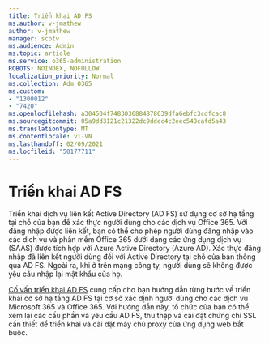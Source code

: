 ```yaml
---
title: Triển khai AD FS
ms.author: v-jmathew
author: v-jmathew
manager: scotv
ms.audience: Admin
ms.topic: article
ms.service: o365-administration
ROBOTS: NOINDEX, NOFOLLOW
localization_priority: Normal
ms.collection: Adm_O365
ms.custom:
- "1300012"
- "7420"
ms.openlocfilehash: a304504f7483036884878639dfa6ebfc3cdfcac8
ms.sourcegitcommit: 05a9dd3121c21322dc9ddec4c2eec548cafd5a43
ms.translationtype: MT
ms.contentlocale: vi-VN
ms.lasthandoff: 02/09/2021
ms.locfileid: "50177711"
---
```

# <a name="deploy-ad-fs"></a>Triển khai AD FS

Triển khai dịch vụ liên kết Active Directory (AD FS) sử dụng cơ sở hạ tầng tại chỗ của bạn để xác thực người dùng cho các dịch vụ Office 365. Với đăng nhập được liên kết, bạn có thể cho phép người dùng đăng nhập vào các dịch vụ và phần mềm Office 365 dưới dạng các ứng dụng dịch vụ (SAAS) được tích hợp với Azure Active Directory (Azure AD). Xác thực đăng nhập đã liên kết người dùng đối với Active Directory tại chỗ của bạn thông qua AD FS. Ngoài ra, khi ở trên mạng công ty, người dùng sẽ không được yêu cầu nhập lại mật khẩu của họ.

[Cố vấn triển khai AD FS](https://go.microsoft.com/fwlink/?linkid=2071178) cung cấp cho bạn hướng dẫn từng bước về triển khai cơ sở hạ tầng AD FS tại cơ sở xác định người dùng cho các dịch vụ Microsoft 365 và Office 365. Với hướng dẫn này, tổ chức của bạn có thể xem lại các cấu phần và yêu cầu AD FS, thu thập và cài đặt chứng chỉ SSL cần thiết để triển khai và cài đặt máy chủ proxy của ứng dụng web bắt buộc.
